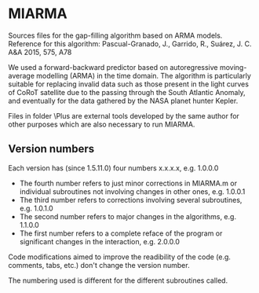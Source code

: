 # MIARMA
Sources files for the gap-filling algorithm based on ARMA models.
Reference for this algorithm: Pascual-Granado, J., Garrido, R., Suárez, J. C. A&A 2015, 575, A78

We used a forward-backward predictor based on autoregressive moving-average modelling (ARMA) in the time domain. The algorithm is particularly suitable for replacing invalid data such as those present in the light curves of CoRoT satellite due to the passing through the South Atlantic Anomaly, and eventually for the data gathered by the NASA planet hunter Kepler.

Files in folder \Plus are external tools developed by the same author for other purposes which are also necessary to run MIARMA.

## Version numbers
Each version has (since 1.5.11.0) four numbers x.x.x.x, e.g. 1.0.0.0
- The fourth number refers to just minor corrections in MIARMA.m or individual subroutines not involving changes in other ones, e.g. 1.0.0.1 
- The third number refers to corrections involving several subroutines, e.g. 1.0.1.0
- The second number refers to major changes in the algorithms, e.g. 1.1.0.0
- The first number refers to a complete reface of the program or significant changes in the interaction, e.g. 2.0.0.0

Code modifications aimed to improve the readibility of the code (e.g. comments, tabs, etc.) don't change the version number.

The numbering used is different for the different subroutines called.
